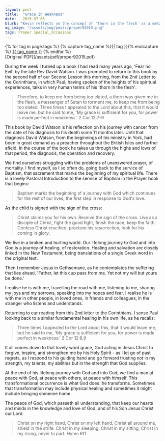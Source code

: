 ```yaml
---
layout: post
title:  "Grace in Weakness"
date:   2015-07-05
blurb: "Kevin reflects on the concept of 'thorn in the flesh' as a metaphor for life's challenges, drawing from Paul's words in 2 Corinthians and the journey of Rev David Watson with cancer. He emphasizes the sufficiency of God's grace in our weakness and the transformative power of God's love and healing, encouraging a life of discipleship and faithfulness."
og_image: "/assets/img/posts/proper92015.png"
tags: Proper Special_Occasions
---    
```

<div class="tag-pills">
  {% for tag in page.tags %}
    {% capture tag_name %}{{ tag }}{% endcapture %}
    <a href="{{ site.baseurl }}/tag/{{ tag_name | slugify }}" class="tag-pill">{{ tag_name }}</a>
  {% endfor %}
</div>
[Original PDF](/assets/pdf/proper92015.pdf)

During the week I turned up a book I had read many years ago, 'Fear no Evil' by the late Rev David Watson. I was prompted to return to this book by the second half of our Second Lesson this morning, from the 2nd Letter to the Corinthians, in which Paul, having spoken of the heights of his spiritual experiences, talks in very human terms of his 'thorn in the flesh':

> Therefore, to keep me from being too elated, a thorn was given me in the flesh, a messenger of Satan to torment me, to keep me from being too elated. Three times I appealed to the Lord about this, that it would leave me, but he said to me, 'My grace is sufficient for you, for power is made perfect in weakness.' 2 Cor 12:7-9

This book by David Watson is his reflection on his journey with cancer from the date of his diagnosis to his death some 11 months later. Until that diagnosis David Watson, from the beginnings of his ministry in York, had been in great demand as a preacher throughout the British Isles and further afield. In the course of the book he takes us through the highs and lows of that period, the diagnosis, the operation and recovery.

We find ourselves struggling with the problems of unanswered prayer, of mortality. I find myself, as I so often do, going back to the service of Baptism, that sacrament that marks the beginning of my spiritual life. There is a lovely Pastoral Introduction to the service of Baptism in the Prayer book that begins:

> Baptism marks the beginning of a journey with God which continues for the rest of our lives, the first step in response to God's love.

As the child is signed with the sign of the cross:

> Christ claims you for his own.
> Receive the sign of the cross.
> Live as a disciple of Christ,
> fight the good fight,
> finish the race, keep the faith.
> Confess Christ crucified,
> proclaim his resurrection,
> look for his coming in glory.

We live in a broken and hurting world. Our lifelong journey to God and into God is a journey of healing, of restoration. Healing and salvation are closely linked in the New Testament, being translations of a single Greek word in the original text.

Then I remember Jesus in Gethsemane, as he contemplates the suffering that lies ahead, 'Father, let this cup pass from me. Yet not my will but yours be done.'

I realise he is with me, travelling the road with me, listening to me, sharing my joys and my sorrows, speaking into my hopes and fear. I realise he is with me in other people, in loved ones, in friends and colleagues, in the stranger who listens and understands.

Returning to our reading from this 2nd letter to the Corinthians, I sense Paul looking back to a similar fundamental healing in his own life, as he recalls:

> Three times I appealed to the Lord about this, that it would leave me, but he said to me, 'My grace is sufficient for you, for power is made perfect in weakness.' 2 Cor 12:8,9

It all comes down to that lovely word grace, God acting in Jesus Christ to forgive, inspire, and strengthen me by his Holy Spirit - as I let go of past regrets, as I respond to his guiding hand and go forward trusting not in my strength, my talents, my abilities but in the strength that God supplies.

At the end of his lifelong journey with God and into God, we find a man at peace with God, at peace with others, at peace with himself. This transformational occurrence is what God does: he transforms. Sometimes that transformation may include physical healing and sometimes it might include bringing someone home.

The peace of God, which passeth all understanding, that keep our hearts and minds in the knowledge and love of God, and of his Son Jesus Christ our Lord:

> Christ on my right hand,
> Christ on my left hand,
> Christ all around me,
> shield in the strife.
> Christ in my sleeping,
> Christ in my sitting,
> Christ in my rising,
> never to part. Hymn 611
